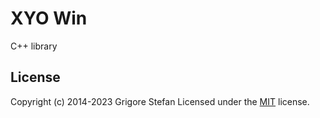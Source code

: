 # XYO Win

C++ library

## License

Copyright (c) 2014-2023 Grigore Stefan
Licensed under the [MIT](LICENSE) license.

